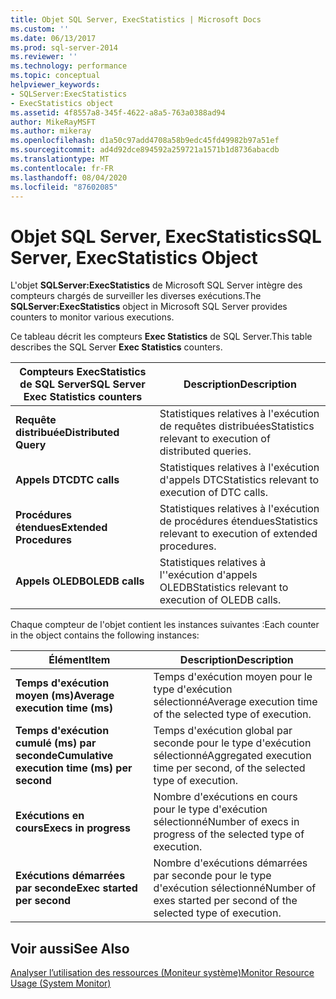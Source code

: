 ```yaml
---
title: Objet SQL Server, ExecStatistics | Microsoft Docs
ms.custom: ''
ms.date: 06/13/2017
ms.prod: sql-server-2014
ms.reviewer: ''
ms.technology: performance
ms.topic: conceptual
helpviewer_keywords:
- SQLServer:ExecStatistics
- ExecStatistics object
ms.assetid: 4f8557a8-345f-4622-a8a5-763a0388ad94
author: MikeRayMSFT
ms.author: mikeray
ms.openlocfilehash: d1a50c97add4708a58b9edc45fd49982b97a51ef
ms.sourcegitcommit: ad4d92dce894592a259721a1571b1d8736abacdb
ms.translationtype: MT
ms.contentlocale: fr-FR
ms.lasthandoff: 08/04/2020
ms.locfileid: "87602085"
---
```

# <a name="sql-server-execstatistics-object"></a><span data-ttu-id="5c52d-102">Objet SQL Server, ExecStatistics</span><span class="sxs-lookup"><span data-stu-id="5c52d-102">SQL Server, ExecStatistics Object</span></span>
  <span data-ttu-id="5c52d-103">L'objet **SQLServer:ExecStatistics** de Microsoft SQL Server intègre des compteurs chargés de surveiller les diverses exécutions.</span><span class="sxs-lookup"><span data-stu-id="5c52d-103">The **SQLServer:ExecStatistics** object in Microsoft SQL Server provides counters to monitor various executions.</span></span>  
  
 <span data-ttu-id="5c52d-104">Ce tableau décrit les compteurs **Exec Statistics** de SQL Server.</span><span class="sxs-lookup"><span data-stu-id="5c52d-104">This table describes the SQL Server **Exec Statistics** counters.</span></span>  
  
|<span data-ttu-id="5c52d-105">Compteurs ExecStatistics de SQL Server</span><span class="sxs-lookup"><span data-stu-id="5c52d-105">SQL Server Exec Statistics counters</span></span>|<span data-ttu-id="5c52d-106">Description</span><span class="sxs-lookup"><span data-stu-id="5c52d-106">Description</span></span>|  
|-----------------------------------------|-----------------|  
|<span data-ttu-id="5c52d-107">**Requête distribuée**</span><span class="sxs-lookup"><span data-stu-id="5c52d-107">**Distributed Query**</span></span>|<span data-ttu-id="5c52d-108">Statistiques relatives à l'exécution de requêtes distribuées</span><span class="sxs-lookup"><span data-stu-id="5c52d-108">Statistics relevant to execution of distributed queries.</span></span>|  
|<span data-ttu-id="5c52d-109">**Appels DTC**</span><span class="sxs-lookup"><span data-stu-id="5c52d-109">**DTC calls**</span></span>|<span data-ttu-id="5c52d-110">Statistiques relatives à l'exécution d'appels DTC</span><span class="sxs-lookup"><span data-stu-id="5c52d-110">Statistics relevant to execution of DTC calls.</span></span>|  
|<span data-ttu-id="5c52d-111">**Procédures étendues**</span><span class="sxs-lookup"><span data-stu-id="5c52d-111">**Extended Procedures**</span></span>|<span data-ttu-id="5c52d-112">Statistiques relatives à l'exécution de procédures étendues</span><span class="sxs-lookup"><span data-stu-id="5c52d-112">Statistics relevant to execution of extended procedures.</span></span>|  
|<span data-ttu-id="5c52d-113">**Appels OLEDB**</span><span class="sxs-lookup"><span data-stu-id="5c52d-113">**OLEDB calls**</span></span>|<span data-ttu-id="5c52d-114">Statistiques relatives à l''exécution d'appels OLEDB</span><span class="sxs-lookup"><span data-stu-id="5c52d-114">Statistics relevant to execution of OLEDB calls.</span></span>|  
  
 <span data-ttu-id="5c52d-115">Chaque compteur de l'objet contient les instances suivantes :</span><span class="sxs-lookup"><span data-stu-id="5c52d-115">Each counter in the object contains the following instances:</span></span>  
  
|<span data-ttu-id="5c52d-116">Élément</span><span class="sxs-lookup"><span data-stu-id="5c52d-116">Item</span></span>|<span data-ttu-id="5c52d-117">Description</span><span class="sxs-lookup"><span data-stu-id="5c52d-117">Description</span></span>|  
|----------|-----------------|  
|<span data-ttu-id="5c52d-118">**Temps d'exécution moyen (ms)**</span><span class="sxs-lookup"><span data-stu-id="5c52d-118">**Average execution time (ms)**</span></span>|<span data-ttu-id="5c52d-119">Temps d'exécution moyen pour le type d'exécution sélectionné</span><span class="sxs-lookup"><span data-stu-id="5c52d-119">Average execution time of the selected type of execution.</span></span>|  
|<span data-ttu-id="5c52d-120">**Temps d'exécution cumulé (ms) par seconde**</span><span class="sxs-lookup"><span data-stu-id="5c52d-120">**Cumulative execution time (ms) per second**</span></span>|<span data-ttu-id="5c52d-121">Temps d'exécution global par seconde pour le type d'exécution sélectionné</span><span class="sxs-lookup"><span data-stu-id="5c52d-121">Aggregated execution time per second, of the selected type of execution.</span></span>|  
|<span data-ttu-id="5c52d-122">**Exécutions en cours**</span><span class="sxs-lookup"><span data-stu-id="5c52d-122">**Execs in progress**</span></span>|<span data-ttu-id="5c52d-123">Nombre d'exécutions en cours pour le type d'exécution sélectionné</span><span class="sxs-lookup"><span data-stu-id="5c52d-123">Number of execs in progress of the selected type of execution.</span></span>|  
|<span data-ttu-id="5c52d-124">**Exécutions démarrées par seconde**</span><span class="sxs-lookup"><span data-stu-id="5c52d-124">**Exec started per second**</span></span>|<span data-ttu-id="5c52d-125">Nombre d'exécutions démarrées par seconde pour le type d'exécution sélectionné</span><span class="sxs-lookup"><span data-stu-id="5c52d-125">Number of exes started per second of the selected type of execution.</span></span>|  
  
## <a name="see-also"></a><span data-ttu-id="5c52d-126">Voir aussi</span><span class="sxs-lookup"><span data-stu-id="5c52d-126">See Also</span></span>  
 [<span data-ttu-id="5c52d-127">Analyser l’utilisation des ressources &#40;Moniteur système&#41;</span><span class="sxs-lookup"><span data-stu-id="5c52d-127">Monitor Resource Usage &#40;System Monitor&#41;</span></span>](monitor-resource-usage-system-monitor.md)  
  
  
